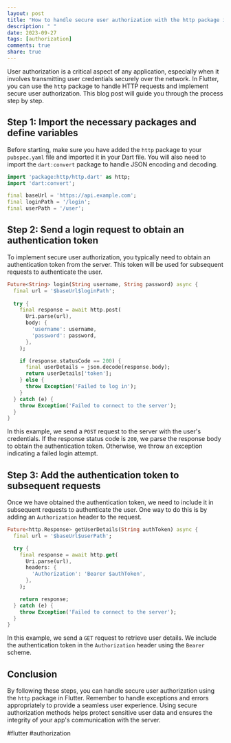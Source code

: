 ```yaml
---
layout: post
title: "How to handle secure user authorization with the http package in Flutter?"
description: " "
date: 2023-09-27
tags: [authorization]
comments: true
share: true
---
```


User authorization is a critical aspect of any application, especially when it involves transmitting user credentials securely over the network. In Flutter, you can use the `http` package to handle HTTP requests and implement secure user authorization. This blog post will guide you through the process step by step.

## Step 1: Import the necessary packages and define variables

Before starting, make sure you have added the `http` package to your `pubspec.yaml` file and imported it in your Dart file. You will also need to import the `dart:convert` package to handle JSON encoding and decoding.

```dart
import 'package:http/http.dart' as http;
import 'dart:convert';

final baseUrl = 'https://api.example.com';
final loginPath = '/login';
final userPath = '/user';
```

## Step 2: Send a login request to obtain an authentication token

To implement secure user authorization, you typically need to obtain an authentication token from the server. This token will be used for subsequent requests to authenticate the user. 

```dart
Future<String> login(String username, String password) async {
  final url = '$baseUrl$loginPath';
  
  try {
    final response = await http.post(
      Uri.parse(url),
      body: {
        'username': username,
        'password': password,
      },
    );

    if (response.statusCode == 200) {
      final userDetails = json.decode(response.body);
      return userDetails['token'];
    } else {
      throw Exception('Failed to log in');
    }
  } catch (e) {
    throw Exception('Failed to connect to the server');
  }
}
```

In this example, we send a `POST` request to the server with the user's credentials. If the response status code is `200`, we parse the response body to obtain the authentication token. Otherwise, we throw an exception indicating a failed login attempt.

## Step 3: Add the authentication token to subsequent requests

Once we have obtained the authentication token, we need to include it in subsequent requests to authenticate the user. One way to do this is by adding an `Authorization` header to the request.

```dart
Future<http.Response> getUserDetails(String authToken) async {
  final url = '$baseUrl$userPath';

  try {
    final response = await http.get(
      Uri.parse(url),
      headers: {
        'Authorization': 'Bearer $authToken',
      },
    );

    return response;
  } catch (e) {
    throw Exception('Failed to connect to the server');
  }
}
```

In this example, we send a `GET` request to retrieve user details. We include the authentication token in the `Authorization` header using the `Bearer` scheme.

## Conclusion

By following these steps, you can handle secure user authorization using the `http` package in Flutter. Remember to handle exceptions and errors appropriately to provide a seamless user experience. Using secure authorization methods helps protect sensitive user data and ensures the integrity of your app's communication with the server.

#flutter #authorization